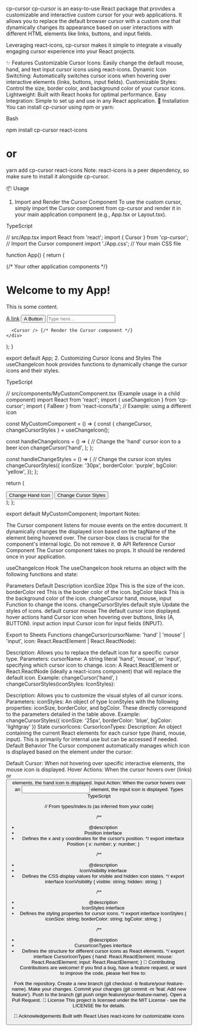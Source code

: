 cp-cursor
cp-cursor is an easy-to-use React package that provides a customizable and interactive custom cursor for your web applications. It allows you to replace the default browser cursor with a custom one that dynamically changes its appearance based on user interactions with different HTML elements like links, buttons, and input fields.

Leveraging react-icons, cp-cursor makes it simple to integrate a visually engaging cursor experience into your React projects.

✨ Features
Customizable Cursor Icons: Easily change the default mouse, hand, and text input cursor icons using react-icons.
Dynamic Icon Switching: Automatically switches cursor icons when hovering over interactive elements (links, buttons, input fields).
Customizable Styles: Control the size, border color, and background color of your cursor icons.
Lightweight: Built with React hooks for optimal performance.
Easy Integration: Simple to set up and use in any React application.
🚀 Installation
You can install cp-cursor using npm or yarn:

Bash

npm install cp-cursor react-icons
# or
yarn add cp-cursor react-icons
Note: react-icons is a peer dependency, so make sure to install it alongside cp-cursor.

📦 Usage
1. Import and Render the Cursor Component
To use the custom cursor, simply import the Cursor component from cp-cursor and render it in your main application component (e.g., App.tsx or Layout.tsx).

TypeScript

// src/App.tsx
import React from 'react';
import { Cursor } from 'cp-cursor'; // Import the Cursor component
import './App.css'; // Your main CSS file

function App() {
  return (
    <div className="App">
      {/* Your other application components */}
      <h1>Welcome to my App!</h1>
      <p>This is some content.</p>
      <a href="#">A link</a>
      <button>A Button</button>
      <input type="text" placeholder="Type here..." />

      <Cursor /> {/* Render the Cursor component */}
    </div>
  );
}

export default App;
2. Customizing Cursor Icons and Styles
The useChangeIcon hook provides functions to dynamically change the cursor icons and their styles.

TypeScript

// src/components/MyCustomComponent.tsx (Example usage in a child component)
import React from 'react';
import { useChangeIcon } from 'cp-cursor';
import { FaBeer } from 'react-icons/fa'; // Example: using a different icon

const MyCustomComponent = () => {
  const { changeCursor, changeCursorStyles } = useChangeIcon();

  const handleChangeIcons = () => {
    // Change the 'hand' cursor icon to a beer icon
    changeCursor('hand', <FaBeer />);
  };

  const handleChangeStyles = () => {
    // Change the cursor icon styles
    changeCursorStyles({
      iconSize: '30px',
      borderColor: 'purple',
      bgColor: 'yellow',
    });
  };

  return (
    <div>
      <button onClick={handleChangeIcons}>Change Hand Icon</button>
      <button onClick={handleChangeStyles}>Change Cursor Styles</button>
    </div>
  );
};

export default MyCustomComponent;
Important Notes:

The Cursor component listens for mouse events on the entire document.
It dynamically changes the displayed icon based on the tagName of the element being hovered over.
The cursor-box class is crucial for the component's internal logic. Do not remove it.
⚙️ API Reference
Cursor Component
The Cursor component takes no props. It should be rendered once in your application.

useChangeIcon Hook
The useChangeIcon hook returns an object with the following functions and state:

Parameters	Default	Description
iconSize	20px	This is the size of the icon.
borderColor	red	This is the border color of the icon.
bgColor	black	This is the background color of the icon.
changeCursor	hand, mouse, input	Function to change the icons.
changeCursorStyles	default style	Update the styles of icons.
default cursor	mouse	The default cursor icon displayed.
hover actions	hand	Cursor icon when hovering over buttons, links (A, BUTTON).
input action	input	Cursor icon for input fields (INPUT).

Export to Sheets
Functions
changeCursor(cursorName: 'hand' | 'mouse' | 'input', icon: React.ReactElement | React.ReactNode):

Description: Allows you to replace the default icon for a specific cursor type.
Parameters:
cursorName: A string literal 'hand', 'mouse', or 'input', specifying which cursor icon to change.
icon: A React.ReactElement or React.ReactNode (ideally a react-icons component) that will replace the default icon.
Example: changeCursor('hand', <GiHighFive />)
changeCursorStyles(iconStyles: IconStyles):

Description: Allows you to customize the visual styles of all cursor icons.
Parameters:
iconStyles: An object of type IconStyles with the following properties: iconSize, borderColor, and bgColor. These directly correspond to the parameters detailed in the table above.
Example: changeCursorStyles({ iconSize: '25px', borderColor: 'blue', bgColor: 'lightgray' })
State
cursorIcons: CursorIconTypes:
Description: An object containing the current React elements for each cursor type (hand, mouse, input). This is primarily for internal use but can be accessed if needed.
Default Behavior
The Cursor component automatically manages which icon is displayed based on the element under the cursor:

Default Cursor: When not hovering over specific interactive elements, the mouse icon is displayed.
Hover Actions: When the cursor hovers over <A> (links) or <BUTTON> elements, the hand icon is displayed.
Input Action: When the cursor hovers over an <INPUT> element, the input icon is displayed.
Types
TypeScript

// From types/index.ts (as inferred from your code)

/**
 * @description
 * Position interface
 * Defines the x and y coordinates for the cursor's position.
 */
export interface Position {
  x: number;
  y: number;
}

/**
 * @description
 * IconVisibility interface
 * Defines the CSS display values for visible and hidden icon states.
 */
export interface IconVisibility {
  visible: string;
  hidden: string;
}

/**
 * @description
 * IconStyles interface
 * Defines the styling properties for cursor icons.
 */
export interface IconStyles {
  iconSize: string;
  borderColor: string;
  bgColor: string;
}

/**
 * @description
 * CursorIconTypes interface
 * Defines the structure for different cursor icons as React elements.
 */
export interface CursorIconTypes {
  hand: React.ReactElement;
  mouse: React.ReactElement;
  input: React.ReactElement;
}
🤝 Contributing
Contributions are welcome! If you find a bug, have a feature request, or want to improve the code, please feel free to:

Fork the repository.
Create a new branch (git checkout -b feature/your-feature-name).
Make your changes.
Commit your changes (git commit -m 'feat: Add new feature').
Push to the branch (git push origin feature/your-feature-name).
Open a Pull Request.
📄 License
This project is licensed under the MIT License - see the LICENSE file for details.

🙏 Acknowledgements
Built with React
Uses react-icons for customizable icons